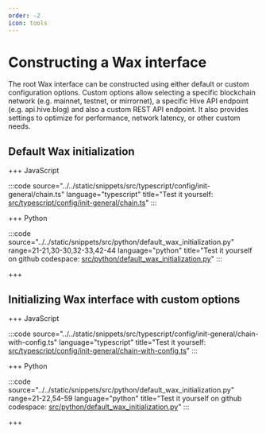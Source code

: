 ```yaml
---
order: -2
icon: tools
---
```


# Constructing a Wax interface

The root Wax interface can be constructed using either default or custom configuration options.
Custom options allow selecting a specific blockchain network (e.g. mainnet, testnet, or mirrornet), a specific Hive API endpoint (e.g. api.hive.blog) and also a custom REST API endpoint. It also provides settings to optimize for performance, network latency, or other custom needs.

## Default Wax initialization

+++ JavaScript

:::code source="../../static/snippets/src/typescript/config/init-general/chain.ts" language="typescript" title="Test it yourself: [src/typescript/config/init-general/chain.ts](https://stackblitz.com/github/openhive-network/wax-doc-snippets?file=src%2Ftypescript%2Fconfig%2Finit-general%2Fchain.ts&startScript=test-config-init-general-chain)" :::

+++ Python

:::code source="../../static/snippets/src/python/default_wax_initialization.py" range=21-21,30-30,32-33,42-44 language="python" title="Test it yourself on github codespace: [src/python/default_wax_initialization.py](https://github.com/codespaces/new?repo=openhive-network/wax-doc-snippets&ref=main&file=workspaces/wax-doc-snippets/src/python/default_wax_initialization.py)" :::

+++

## Initializing Wax interface with custom options

+++ JavaScript

:::code source="../../static/snippets/src/typescript/config/init-general/chain-with-config.ts" language="typescript" title="Test it yourself: [src/typescript/config/init-general/chain-with-config.ts](https://stackblitz.com/github/openhive-network/wax-doc-snippets?file=src%2Ftypescript%2Fconfig%2Finit-general%2Fchain-with-config.ts&startScript=test-config-init-with-config-chain)" :::

+++ Python

:::code source="../../static/snippets/src/python/default_wax_initialization.py" range=21-22,54-59 language="python" title="Test it yourself on github codespace: [src/python/default_wax_initialization.py](https://github.com/codespaces/new?repo=openhive-network/wax-doc-snippets&ref=main&file=workspaces/wax-doc-snippets/src/python/default_wax_initialization.py)" :::

+++

